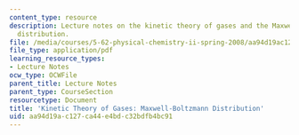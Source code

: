 ```yaml
---
content_type: resource
description: Lecture notes on the kinetic theory of gases and the Maxwell-Boltzmann
  distribution.
file: /media/courses/5-62-physical-chemistry-ii-spring-2008/aa94d19ac127ca44e4bdc32bdfb4bc91_28_562ln08.pdf
file_type: application/pdf
learning_resource_types:
- Lecture Notes
ocw_type: OCWFile
parent_title: Lecture Notes
parent_type: CourseSection
resourcetype: Document
title: 'Kinetic Theory of Gases: Maxwell-Boltzmann Distribution'
uid: aa94d19a-c127-ca44-e4bd-c32bdfb4bc91
---
```

